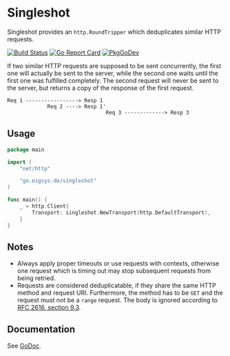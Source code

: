 # Singleshot

Singleshot provides an `http.RoundTripper` which deduplicates similar HTTP requests.

[![Build Status](https://github.com/joeig/singleshot/workflows/Tests/badge.svg)](https://github.com/joeig/singleshot/actions)
[![Go Report Card](https://goreportcard.com/badge/go.eigsys.de/singleshot)](https://goreportcard.com/report/go.eigsys.de/singleshot)
[![PkgGoDev](https://pkg.go.dev/badge/go.eigsys.de/singleshot)](https://pkg.go.dev/go.eigsys.de/singleshot)

If two similar HTTP requests are supposed to be sent concurrently, the first one will actually be sent to the server, while the second one waits until the first one was fulfilled completely.
The second request will never be sent to the server, but returns a copy of the response of the first request.

```text
Req 1 -----------------> Resp 1
             Req 2 ----> Resp 1'
                                Req 3 -------------> Resp 3
```

## Usage

```go
package main

import (
	"net/http"

	"go.eigsys.de/singleshot"
)

func main() {
	_ = http.Client{
		Transport: singleshot.NewTransport(http.DefaultTransport),
	}
}
```

## Notes

* Always apply proper timeouts or use requests with contexts, otherwise one request which is timing out may stop subsequent requests from being retried.
* Requests are considered deduplicatable, if they share the same HTTP method and request URI. Furthermore, the method has to be `GET` and the request must not be a `range` request. The body is ignored according to [RFC 2616, section 9.3](https://www.rfc-editor.org/rfc/rfc2616#section-9.3).

## Documentation

See [GoDoc](https://godoc.org/go.eigsys.de/singleshot).
